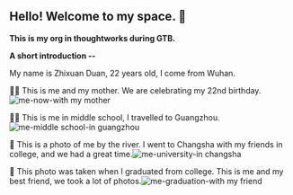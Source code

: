 ## Hello! Welcome to my space. 👋

**This is my org in thoughtworks during GTB.**

**A short introduction --**

My name is Zhixuan Duan, 22 years old, I come from Wuhan.

🙋‍♀️ This is me and my mother. We are celebrating my 22nd birthday.![me-now-with my mother](https://user-images.githubusercontent.com/103020771/176582066-efb0b835-9b3a-43c0-b793-14b606b3def1.JPG)


👩‍💻 This is me in middle school, I travelled to Guangzhou.![me-middle school-in guangzhou](https://user-images.githubusercontent.com/103020771/176582580-0ce43a3c-541e-4800-8e1e-2065c85ed9f3.JPG)


🍿 This is a photo of me by the river. I went to Changsha with my friends in college, and we had a great time.![me-university-in changsha](https://user-images.githubusercontent.com/103020771/176583096-9573fe04-c698-40be-9e6f-41bc0cef57e0.JPG)


🧙 This photo was taken when I graduated from college. This is me and my best friend, we took a lot of photos.![me-graduation-with my friend](https://user-images.githubusercontent.com/103020771/176583900-16b45130-338d-4087-858b-223c17092e56.JPG)
